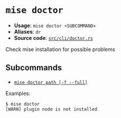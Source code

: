 # `mise doctor`

- **Usage**: `mise doctor <SUBCOMMAND>`
- **Aliases**: `dr`
- **Source code**: [`src/cli/doctor.rs`](https://github.com/jdx/mise/blob/main/src/cli/doctor.rs)

Check mise installation for possible problems

## Subcommands

- [`mise doctor path [-f --full]`](/cli/doctor/path.md)

Examples:

```
$ mise doctor
[WARN] plugin node is not installed
```
